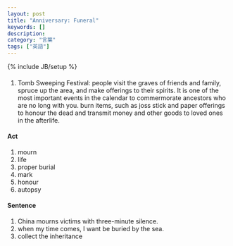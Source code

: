```yaml
---
layout: post
title: "Anniversary: Funeral"
keywords: []
description: 
category: "言葉"
tags: ["英語"]
---
```

{% include JB/setup %}

####
1. Tomb Sweeping Festival: people visit the graves of friends and family, spruce
   up the area, and make offerings to their spirits. It is one of the most
   important events in the calendar to commermorate ancestors who are no long
   with you. burn items, such as joss stick and paper offerings to honour the
   dead and transmit money and other goods to loved ones in the afterlife.

#### Act
1. mourn
2. life
3. proper burial
4. mark
5. honour
6. autopsy

#### Sentence
1. China mourns victims with three-minute silence.
2. when my time comes, I want be buried by the sea.
3. collect the inheritance



